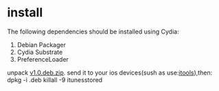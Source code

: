 # install
The following dependencies should be installed using Cydia:

1. Debian Packager
2. Cydia Substrate
3. PreferenceLoader

unpack [v1.0.deb.zip](). send it to your ios devices(sush as use:[itools](http://www.itools.cn/)),then:
dpkg -i <package>.deb
killall -9 itunesstored
